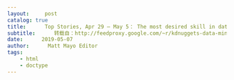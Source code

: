 ```yaml
---
layout:     post
catalog: true
title:      Top Stories, Apr 29 – May 5： The most desired skill in data science; Top Data Science and Machine Learning Methods Used in 2018, 2019
subtitle:      转载自：http://feedproxy.google.com/~r/kdnuggets-data-mining-analytics/~3/JxxNbNjTTTU/top-news-week-0429-0505.html
date:      2019-05-07
author:      Matt Mayo Editor
tags:
    - html
    - doctype
---
```






